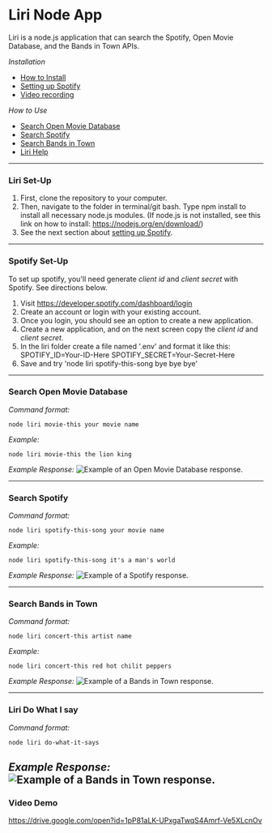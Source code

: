 # Liri Node App

Liri is a node.js application that can search the Spotify, Open Movie Database, and the Bands in Town APIs.

*Installation*
* [How to Install](#liri-set-up)
* [Setting up Spotify](#spotify-set-up)
* [Video recording](#Video-Demo)

*How to Use*
* [Search Open Movie Database](#search-open-movie-database)
* [Search Spotify](#search-spotify)
* [Search Bands in Town](#search-bands-in-town)
* [Liri Help](#liri-help)


---
### Liri Set-Up
 1. First, clone the repository to your computer.
 2. Then, navigate to the folder in terminal/git bash. Type npm install to install all necessary node.js modules. (If node.js is not installed, see this link on how to install: https://nodejs.org/en/download/)
 3. See the next section about [setting up Spotify](#spotify-set-up).

---
### Spotify Set-Up
To set up spotify, you'll need generate *client id* and *client secret* with Spotify. See directions below.
 1. Visit https://developer.spotify.com/dashboard/login
 2. Create an account or login with your existing account.
 3. Once you login, you should see an option to create a new application.
 4. Create a new application, and on the next screen copy the *client id* and *client secret*.
 5. In the liri folder create a file named '.env' and format it like this:  SPOTIFY_ID=Your-ID-Here  SPOTIFY_SECRET=Your-Secret-Here
 6. Save and try 'node liri spotify-this-song bye bye bye'

---
### Search Open Movie Database
*Command format:*
```
node liri movie-this your movie name
```

*Example:*
```
node liri movie-this the lion king
```

*Example Response:*
![Example of an Open Movie Database response.](images/liri_movie-this.png)
  
---
### Search Spotify
*Command format:*
```
node liri spotify-this-song your movie name
```

*Example:*
```
node liri spotify-this-song it's a man's world
```

*Example Response:*
![Example of a Spotify response.](images/liri_spotify-this.png)

---
### Search Bands in Town
*Command format:*
```
node liri concert-this artist name
```

*Example:*
```
node liri concert-this red hot chilit peppers
```

*Example Response:*
![Example of a Bands in Town response.](images/liri_concert-this.png)

---
### Liri Do What I say

*Command format:*
```
node liri do-what-it-says
```
*Example Response:*
![Example of a Bands in Town response.](images/liri_concert-this.png)
---


### Video Demo
https://drive.google.com/open?id=1pP81aLK-UPxgaTwqS4Amrf-Ve5XLcnOv

